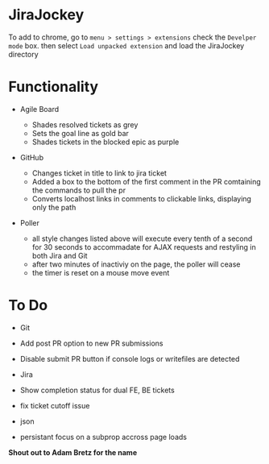 JiraJockey
==========

To add to chrome, go to `menu > settings > extensions` check the `Develper mode` box. then  select `Load unpacked extension` and load the JiraJockey directory

Functionality
=============

* Agile Board
  * Shades resolved tickets as grey
  * Sets the goal line as gold bar
  * Shades tickets in the blocked epic as purple
* GitHub
  * Changes ticket in title to link to jira ticket 
  * Added a box to the bottom of the first comment in the PR comtaining the commands to pull the pr
  * Converts localhost links in comments to clickable links, displaying only the path
 
* Poller
  * all style changes listed above will execute every tenth of a second for 30 seconds to accommadate for AJAX requests and restyling in both Jira and Git
  * after two minutes of inactiviy on the page, the poller will cease
  * the timer is reset on a mouse move event

To Do
=====


* Git
 * Add post PR option to new PR submissions
 * Disable submit PR button if console logs or writefiles are detected

* Jira
 * Show completion status for dual FE, BE tickets
 * fix ticket cutoff issue

* json
 * persistant focus on a subprop accross page loads


**Shout out to Adam Bretz for the name**
